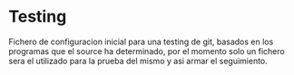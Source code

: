 # Testing
Fichero de configuracion inicial para una testing de git, basados en los programas que el source ha determinado, por el momento solo un fichero sera el utilizado para la prueba del mismo y asi armar el seguimiento.
